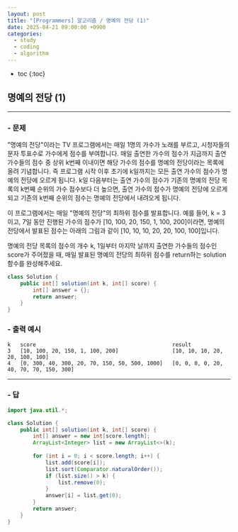 ```yaml
---
layout: post
title: "[Programmers] 알고리즘 / 명예의 전당 (1)"
date: 2025-04-21 09:00:00 +0900
categories: 
  - study
  - coding
  - algorithm
---
```


* toc
{:toc}

## 명예의 전당 (1)

---

### - 문제

"명예의 전당"이라는 TV 프로그램에서는 매일 1명의 가수가 노래를 부르고, 시청자들의 문자 투표수로 가수에게 점수를 부여합니다. 매일 출연한 가수의 점수가 지금까지 출연 가수들의 점수 중 상위 k번째 이내이면 해당 가수의 점수를 명예의 전당이라는 목록에 올려 기념합니다. 즉 프로그램 시작 이후 초기에 k일까지는 모든 출연 가수의 점수가 명예의 전당에 오르게 됩니다. k일 다음부터는 출연 가수의 점수가 기존의 명예의 전당 목록의 k번째 순위의 가수 점수보다 더 높으면, 출연 가수의 점수가 명예의 전당에 오르게 되고 기존의 k번째 순위의 점수는 명예의 전당에서 내려오게 됩니다.

이 프로그램에서는 매일 "명예의 전당"의 최하위 점수를 발표합니다. 예를 들어, k = 3이고, 7일 동안 진행된 가수의 점수가 [10, 100, 20, 150, 1, 100, 200]이라면, 명예의 전당에서 발표된 점수는 아래의 그림과 같이 [10, 10, 10, 20, 20, 100, 100]입니다.

명예의 전당 목록의 점수의 개수 k, 1일부터 마지막 날까지 출연한 가수들의 점수인 score가 주어졌을 때, 매일 발표된 명예의 전당의 최하위 점수를 return하는 solution 함수를 완성해주세요.

```java
class Solution {
    public int[] solution(int k, int[] score) {
        int[] answer = {};
        return answer;
    }
}
```

### - 출력 예시

```
k	score	                                        result
3	[10, 100, 20, 150, 1, 100, 200]	                [10, 10, 10, 20, 20, 100, 100]
4	[0, 300, 40, 300, 20, 70, 150, 50, 500, 1000]	[0, 0, 0, 0, 20, 40, 70, 70, 150, 300]
```

<!-- >  -->

---

### - 답

```java
import java.util.*;

class Solution {
    public int[] solution(int k, int[] score) {
        int[] answer = new int[score.length];
        ArrayList<Integer> list = new ArrayList<>(k);
		
        for (int i = 0; i < score.length; i++) {
            list.add(score[i]);
            list.sort(Comparator.naturalOrder());
            if (list.size() > k) {
                list.remove(0);
            }
            answer[i] = list.get(0);
        }
        return answer;
    }
}
```

<!--  -->
